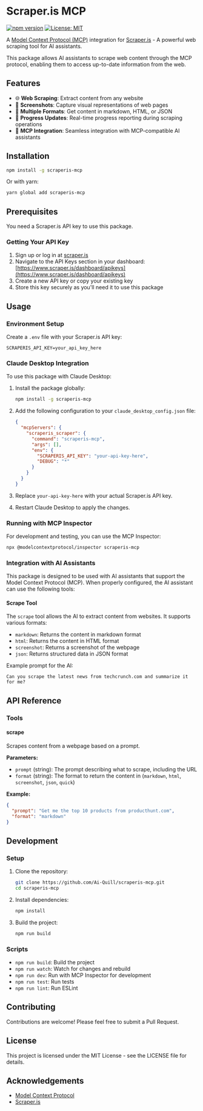 # Scraper.is MCP

[![npm version](https://img.shields.io/npm/v/scraperis-mcp.svg)](https://www.npmjs.com/package/scraperis-mcp)
[![License: MIT](https://img.shields.io/badge/License-MIT-yellow.svg)](https://opensource.org/licenses/MIT)

A [Model Context Protocol (MCP)](https://github.com/model-context-protocol/spec) integration for [Scraper.is](https://scraper.is) - A powerful web scraping tool for AI assistants.

This package allows AI assistants to scrape web content through the MCP protocol, enabling them to access up-to-date information from the web.

## Features

- 🌐 **Web Scraping**: Extract content from any website
- 📸 **Screenshots**: Capture visual representations of web pages
- 📄 **Multiple Formats**: Get content in markdown, HTML, or JSON
- 🔄 **Progress Updates**: Real-time progress reporting during scraping operations
- 🔌 **MCP Integration**: Seamless integration with MCP-compatible AI assistants

## Installation

```bash
npm install -g scraperis-mcp
```

Or with yarn:

```bash
yarn global add scraperis-mcp
```

## Prerequisites

You need a Scraper.is API key to use this package. 

### Getting Your API Key

1. Sign up or log in at [scraper.is](https://scraper.is)
2. Navigate to the API Keys section in your dashboard: [https://www.scraper.is/dashboard/apikeys](https://www.scraper.is/dashboard/apikeys)
3. Create a new API key or copy your existing key
4. Store this key securely as you'll need it to use this package

## Usage

### Environment Setup

Create a `.env` file with your Scraper.is API key:

```
SCRAPERIS_API_KEY=your_api_key_here
```

### Claude Desktop Integration

To use this package with Claude Desktop:

1. Install the package globally:
   ```bash
   npm install -g scraperis-mcp
   ```

2. Add the following configuration to your `claude_desktop_config.json` file:
   ```json
   {
     "mcpServers": {
       "scraperis_scraper": {
         "command": "scraperis-mcp",
         "args": [],
         "env": {
           "SCRAPERIS_API_KEY": "your-api-key-here",
           "DEBUG": "*"
         }
       }
     }
   }
   ```

3. Replace `your-api-key-here` with your actual Scraper.is API key.

4. Restart Claude Desktop to apply the changes.

### Running with MCP Inspector

For development and testing, you can use the MCP Inspector:

```bash
npx @modelcontextprotocol/inspector scraperis-mcp
```

### Integration with AI Assistants

This package is designed to be used with AI assistants that support the Model Context Protocol (MCP). When properly configured, the AI assistant can use the following tools:

#### Scrape Tool

The `scrape` tool allows the AI to extract content from websites. It supports various formats:

- `markdown`: Returns the content in markdown format
- `html`: Returns the content in HTML format
- `screenshot`: Returns a screenshot of the webpage
- `json`: Returns structured data in JSON format

Example prompt for the AI:

```
Can you scrape the latest news from techcrunch.com and summarize it for me?
```

## API Reference

### Tools

#### scrape

Scrapes content from a webpage based on a prompt.

**Parameters:**

- `prompt` (string): The prompt describing what to scrape, including the URL
- `format` (string): The format to return the content in (`markdown`, `html`, `screenshot`, `json`, `quick`)

**Example:**

```json
{
  "prompt": "Get me the top 10 products from producthunt.com",
  "format": "markdown"
}
```

## Development

### Setup

1. Clone the repository:
   ```bash
   git clone https://github.com/Ai-Quill/scraperis-mcp.git
   cd scraperis-mcp
   ```

2. Install dependencies:
   ```bash
   npm install
   ```

3. Build the project:
   ```bash
   npm run build
   ```

### Scripts

- `npm run build`: Build the project
- `npm run watch`: Watch for changes and rebuild
- `npm run dev`: Run with MCP Inspector for development
- `npm run test`: Run tests
- `npm run lint`: Run ESLint

## Contributing

Contributions are welcome! Please feel free to submit a Pull Request.

## License

This project is licensed under the MIT License - see the LICENSE file for details.

## Acknowledgements

- [Model Context Protocol](https://github.com/model-context-protocol/spec)
- [Scraper.is](https://scraper.is) 